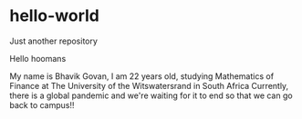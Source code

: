 # hello-world
Just another repository


Hello hoomans

My name is Bhavik Govan, I am 22 years old, studying Mathematics of Finance at The University of the Witswatersrand in South Africa
Currently, there is a global pandemic and we're waiting for it to end so that we can go back to campus!!
